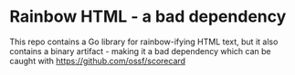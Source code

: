 # Rainbow HTML - a bad dependency

This repo contains a Go library for rainbow-ifying HTML text, but it also contains
a binary artifact - making it a bad dependency which can be caught with
https://github.com/ossf/scorecard
